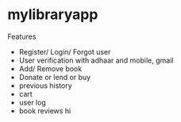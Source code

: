 # mylibraryapp
Features
- Register/ Login/ Forgot user
- User verification with adhaar and mobile, gmail
- Add/ Remove book
- Donate or lend or buy
- previous history
- cart
- user log
- book reviews
hi
